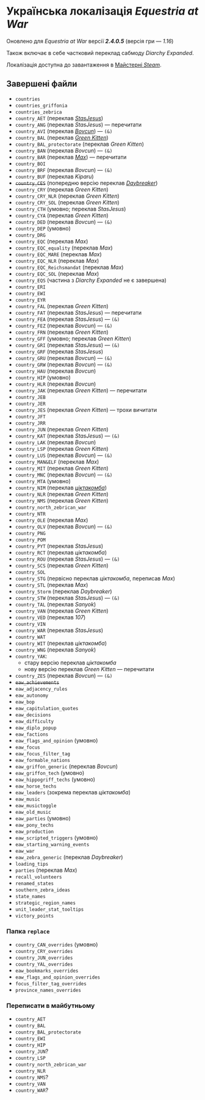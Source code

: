 # Українська локалізація *Equestria at War*
Оновлено для *Equestria at War* версії ***2.4.0.5*** (версія гри&nbsp;— *1.16*)

Також включає в себе частковий переклад сабмоду *Diarchy Expanded*.

Локалізація доступна до завантаження в [Майстерні *Steam*](https://steamcommunity.com/workshop/filedetails/?id=3176454246).

## Завершені файли
+ `countries`
+ `countries_griffonia`
+ `countries_zebrica`
+ `country_AET` (переклав [*StasJesus*](https://steamcommunity.com/profiles/76561198867405533))
+ `country_ANG` (переклав *StasJesus*) — перечитати
+ `country_AVI` (переклав [*Bovcun*](https://github.com/Bovcun-A)) — `(&)`
+ `country_BAL` (переклав [*Green Kitten*](https://steamcommunity.com/profiles/76561198235810742))
+ `country_BAL_protectorate` (переклав *Green Kitten*)
+ `country_BAN` (переклав *Bovcun*) — `(&)`
+ `country_BAR` (переклав [*Max*](https://steamcommunity.com/profiles/76561198873048643)) — перечитати
+ `country_BOI`
+ `country_BRF` (переклав *Bovcun*) — `(&)`
+ `country_BUF` (переклав *Kiparu*)
+ ~~`country_CES`~~ (попередню версію переклав [*Daybreaker*](https://steamcommunity.com/profiles/76561199084403733))
+ `country_CRY` (переклав *Green Kitten*)
+ `country_CRY_NLR` (переклав *Green Kitten*)
+ `country_CRY_SOL` (переклав *Green Kitten*)
+ `country_CTH` (умовно; переклав *StasJesus*)
+ `country_CYA` (переклав *Green Kitten*)
+ `country_DED` (переклав *Bovcun*) — `(&)`
+ `country_DEP` (умовно)
+ `country_DRG`
+ `country_EQC` (переклав *Max*)
+ `country_EQC_equality` (переклав *Max*)
+ `country_EQC_MARE` (переклав *Max*)
+ `country_EQC_NLR` (переклав *Max*)
+ `country_EQC_Reichsmandat` (переклав *Max*)
+ `country_EQC_SOL` (переклав *Max*)
+ `country_EQS` (частина з *Diarchy Expanded* не є завершена)
+ `country_ERI`
+ `country_EWI`<!--  (переклав… хто?) -->
+ `country_EYR`
+ `country_FAL` (переклав *Green Kitten*)
+ `country_FAT` (переклав *StasJesus*) — перечитати
+ `country_FEA` (переклав *StasJesus*) — `(&)`
+ `country_FEZ` (переклав *Bovcun*) — `(&)`
+ `country_FRN` (переклав *Green Kitten*)
+ `country_GFF` (умовно; переклав *Green Kitten*)
+ `country_GRI` (переклав *StasJesus*) — `(&)`
+ `country_GRF` (переклав *StasJesus*)
+ `country_GRU` (переклав *Bovcun*) — `(&)`
+ `country_GRW` (переклав *Bovcun*) — `(&)`
+ `country_HAU` (переклав *Bovcun*)
+ `country_HIP` (умовно<!-- ; переклав… *All-Ampirian*? -->)
+ `country_HLR` (переклав *Bovcun*)
+ `country_JAK` (переклав *Green Kitten*) — перечитати
+ `country_JEB`
+ `country_JER`<!--  (переклав… *Римур*?) -->
+ `country_JES` (переклав *Green Kitten*) — трохи вичитати
+ `country_JFT`
+ `country_JRR`
+ `country_JUN` (переклав *Green Kitten*)
+ `country_KAT` (переклав *StasJesus*) — `(&)`
+ `country_LAK` (переклав *Bovcun*)
+ `country_LSP` (переклав *Green Kitten*)
+ `country_LUS` (переклав *Bovcun*) — `(&)`
+ `country_MAN&ELF` (переклав *Max*)
+ `country_MIT` (переклав *Green Kitten*)
+ `country_MNC` (переклав *Bovcun*) — `(&)`
+ `country_MTA` (умовно)
+ `country_NIM` (переклав [*ціктакомба*](https://steamcommunity.com/profiles/76561199241366335))
+ `country_NLR` (переклав *Green Kitten*)
+ `country_NMS` (переклав *Green Kitten*)
+ `country_north_zebrican_war`<!--  (переклав… *All-Ampirian*?) -->
+ `country_NTR`
+ `country_OLE` (переклав *Max*)
+ `country_OLV` (переклав *Bovcun*) — `(&)`
+ `country_PNG`
+ `country_POM`
+ `country_PYT` (переклав *StasJesus*)
+ `country_RCT` (переклав *ціктакомба*)
+ `country_ROU` (переклав *StasJesus*) — `(&)`
+ `country_SCS` (переклав *Green Kitten*)
+ `country_SOL`
+ `country_STG` (первісно переклав *ціктакомба*, переписав *Max*)
+ `country_STL` (переклав *Max*)
+ `country_Storm` (переклав *Daybreaker*)
+ `country_STW` (переклав *StasJesus*) — `(&)`
+ `country_TAL` (переклав *Sanyok*)
+ `country_VAN` (переклав *Green Kitten*)
+ `country_VED` (переклав *107*)
+ `country_VIN`
+ `country_WAR` (переклав *StasJesus*)
+ `country_WAT`
+ `country_WIT` (переклав *ціктакомба*)
+ `country_WNG` (переклав *Sanyok*)
+ `country_YAK`:
	+ стару версію переклав *ціктакомба*
	+ нову версію переклав *Green Kitten* — перечитати
+ `country_ZES` (переклав *Bovcun*) — `(&)`
+ ~~`eaw_achievements`~~
+ `eaw_adjacency_rules`
+ `eaw_autonomy`
+ `eaw_bop`
+ `eaw_capitulation_quotes`
+ `eaw_decisions`
+ `eaw_difficulty`
+ `eaw_diplo_popup`
+ `eaw_factions`
+ `eaw_flags_and_opinion` (умовно)
+ `eaw_focus`
+ `eaw_focus_filter_tag`
+ `eaw_formable_nations`
+ `eaw_griffon_generic` (переклав *Bovcun*)
+ `eaw_griffon_tech` (умовно)
+ `eaw_hippogriff_techs` (умовно)
+ `eaw_horse_techs`
+ `eaw_leaders` (зокрема переклав *ціктакомба*)
+ `eaw_music`
+ `eaw_musictoggle`
+ `eaw_old_music`
+ `eaw_parties` (умовно)
+ `eaw_pony_techs`
+ `eaw_production`
+ `eaw_scripted_triggers` (умовно)
+ `eaw_starting_warning_events`
+ `eaw_war`
+ `eaw_zebra_generic` (переклав *Daybreaker*)
+ `loading_tips`
+ `parties` (переклав *Max*)
+ `recall_volunteers`
+ `renamed_states`
+ `southern_zebra_ideas`
+ `state_names`
+ `strategic_region_names`
+ `unit_leader_stat_tooltips`
+ `victory_points`

### Папка `replace`
+ `country_CAN_overrides` (умовно)
+ `country_CRY_overrides`
+ `country_JUN_overrides`
+ `country_YAL_overrides`
+ `eaw_bookmarks_overrides`
+ `eaw_flags_and_opinion_overrides`
+ `focus_filter_tag_overrides`
+ `province_names_overrides`

### Переписати в майбутньому
+ `country_AET`
+ `country_BAL`
+ `country_BAL_protectorate`
+ `country_EWI`
+ `country_HIP`
+ `country_JUN`?
+ `country_LSP`
+ `country_north_zebrican_war`
+ `country_NLR`
+ `country_NMS`?
+ `country_VAN`
+ `country_WAR`?